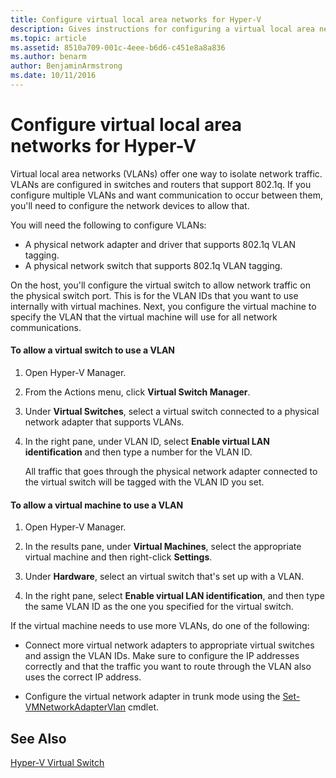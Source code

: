 ```yaml
---
title: Configure virtual local area networks for Hyper-V
description: Gives instructions for configuring a virtual local area network (VLAN) for use by virtual machines on a Hyper-V host.
ms.topic: article
ms.assetid: 8510a709-001c-4eee-b6d6-c451e8a8a836
ms.author: benarm
author: BenjaminArmstrong
ms.date: 10/11/2016
---
```

# Configure virtual local area networks for Hyper-V
Virtual local area networks \(VLANs\) offer one way to isolate network traffic. VLANs are configured in switches and routers that support 802.1q. If you configure multiple VLANs and want communication to occur between them, you'll need to configure the network devices to allow that.

You will need the following to configure VLANs:

- A physical network adapter and driver that supports 802.1q VLAN tagging.
- A physical network switch that supports 802.1q VLAN tagging.

On the host, you'll configure the virtual switch to allow network traffic on the physical switch port. This is for the VLAN IDs that you want to use internally with virtual machines. Next, you configure the virtual machine to specify the VLAN that the virtual machine will use for all network communications.

#### To allow a virtual switch to use a VLAN

1. Open Hyper\-V Manager.

2. From the Actions menu, click **Virtual Switch Manager**.

3. Under **Virtual Switches**, select a virtual switch connected to a physical network adapter that supports VLANs.

4. In the right pane, under VLAN ID, select **Enable virtual LAN identification** and then type a number for the VLAN ID.

    All traffic that goes through the physical network adapter connected to the virtual switch will be tagged with the VLAN ID you set.

#### To allow a virtual machine to use a VLAN

1. Open Hyper\-V Manager.

2. In the results pane, under **Virtual Machines**, select the appropriate virtual machine and then right-click **Settings**.

3. Under **Hardware**, select an virtual switch that's set up with a VLAN.

4. In the right pane, select **Enable virtual LAN identification**, and then type the same VLAN ID as the one you specified for the virtual switch.

If the virtual machine needs to use more VLANs, do one of the following:

- Connect more virtual network adapters to appropriate virtual switches and assign the VLAN IDs. Make sure to configure the IP addresses correctly and that the traffic you want to route through the VLAN also uses the correct IP address.

- Configure the virtual network adapter in trunk mode using the [Set\-VMNetworkAdapterVlan](/powershell/module/hyper-v/set-vmnetworkadaptervlan) cmdlet.

## See Also

[Hyper\-V Virtual Switch](../../hyper-v-virtual-switch/hyper-v-virtual-switch.md)
